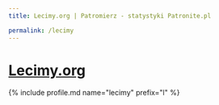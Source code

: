 ```yaml
---
title: Lecimy.org | Patromierz - statystyki Patronite.pl

permalink: /lecimy
---
```


# [Lecimy.org](https://patronite.pl/lecimy)

{% include profile.md name="lecimy" prefix="l" %}
